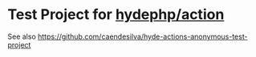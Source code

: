 # Test Project for [hydephp/action](https://github.com/hydephp/action)

See also https://github.com/caendesilva/hyde-actions-anonymous-test-project
